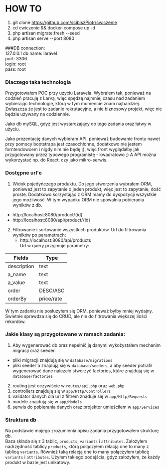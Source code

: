 # HOW TO

1. git clone https://github.com/scibiszPiotr/cwiczenie
2. cd cwiczenie && docker-compose up -d
3. php artisan migrate:fresh --seed
4. php artisan serve --port 8080

###DB connection: <br>
127.0.0.1
db name: laravel</br> 
port: 3306</br>
login: root</br>
pass: root</br>

### Dlaczego taka technologia
Przygotowałem POC przy użyciu Laravela. Wybrałem tak, ponieważ na codzień pracuję z Larvą, więc spędzę najmniej czasu nad zadaniem wybierając technologię, którą w tym momencie znam najbardziej. Zwłaszcza że jest to zadanie rekrutacyjne, a nie biznesowy projekt, więc nie będzie używany na codziennie. 

Jako db mySQL, gdyż jest wystarczający do tego zadania oraz łatwy w użyciu.

Jako prezentację danych wybieram API, ponieważ budowanie frontu nawet przy pomocy bootstrapa jest czasochłonne, dodatkowo nie jestem forntendowcem i nigdy nim nie będę ;), więc front wyglądałby jak przygotowany przez typowego programistę - kwadratowo ;)
A API można wykorzystać np. do React, czy jako mikro-serwis.

### Dostępne url'e
1. Widok pojedyńczego produktu.
   Do jego stworzenia wybrałem ORM, ponieważ jest to zapytanie o jeden produkt, więc jest to zapytanie, dość proste. Dodatkowo korzystając z ORM mamy do dyspozycji wszystkie jego możliwość. W tym wypadku ORM nie spowalnia pobierania wyników z db.
  - http://localhost:8080/product/{id}
  - http://localhost:8080/api/product/{id}

2. Filtrowanie i sortowanie wszystkich produktów.
Url do filtrowania wyników po parametrach:
   - http://localhost:8080/api/products <br>
Url w query przyjmuje parametry: <br>

Fields  | Type
------------- | -------------
description  | text
a_name  | text
a_value | text
order | DESC/ASC
orderBy | price/rate

W tym zadaniu nie posłużyłem się ORM, ponieważ byłby mniej wydajny. Świetnie sprawdza się do CRUD, ale nie do filtrowania większej ilości rekordów.

### Jakie klasy są przygotowane w ramach zadania:
 1.  Aby wygenerować db oraz nepełnić ją danymi wykożystałem mechanim migracji oraz seeder.
 - pliki migracji znajdują się w `database/migrations`
 - pliki seeder'a znajdują się w `database/seeders`, a aby seeder potrafił wygenerować dane należało stworzyć factories, które znajdują się w `database/factories`
 2. routing jest oczywiście w `routes/api.php` oraz `web.php`
 3. controllers znajdują się w `app/Http/Controllers`
 4. validator danych dla url z filtrem znaduje się w `app/Http/Requests`
 5. modele znajdują się w `app/Models`
 6. serwis do pobierania danych oraz projektor umieściłem w `app/Services`

### Struktura db
Na podstawie mojego zrozumienia opisu zadania przygotowałem strukturę db. <br>
Baza składa się z 3 tablic, `products`, `variants` i `attributes`.
Założyłem nadrzędność tablicy `products`, którą połączyłem relacją one to many z tablicą `variants`. Również taką relacją one to many połączyłem tablicę `variants` i `attributes`.
Użyłem takiego podejścia, gdyż założyłem, że każdy produkt w bazie jest unikatowy.
